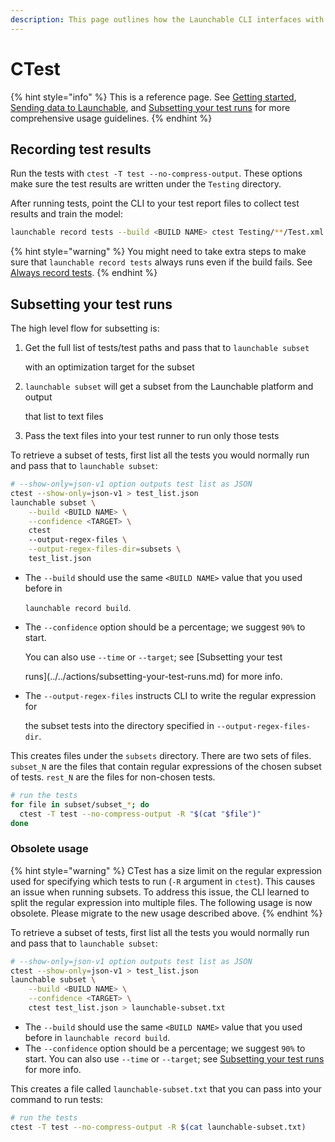 ```yaml
---
description: This page outlines how the Launchable CLI interfaces with CTest.
---
```


# CTest

{% hint style="info" %}
This is a reference page. See [Getting started](../../getting-started/), [Sending data to Launchable](../../sending-data-to-launchable/), and [Subsetting your test runs](../../features/predictive-test-selection/subsetting-your-test-runs.md) for more comprehensive usage guidelines.
{% endhint %}

## Recording test results

Run the tests with `ctest -T test --no-compress-output`. These options make sure the test results are written under the `Testing` directory.

After running tests, point the CLI to your test report files to collect test results and train the model:

```bash
launchable record tests --build <BUILD NAME> ctest Testing/**/Test.xml
```

{% hint style="warning" %}
You might need to take extra steps to make sure that `launchable record tests` always runs even if the build fails. See [Always record tests](../../sending-data-to-launchable/ensuring-record-tests-always-runs.md).
{% endhint %}

## Subsetting your test runs

The high level flow for subsetting is:

1.  Get the full list of tests/test paths and pass that to `launchable subset`

    with an optimization target for the subset
2.  `launchable subset` will get a subset from the Launchable platform and output

    that list to text files
3. Pass the text files into your test runner to run only those tests

To retrieve a subset of tests, first list all the tests you would normally run and pass that to `launchable subset`:

```bash
# --show-only=json-v1 option outputs test list as JSON
ctest --show-only=json-v1 > test_list.json
launchable subset \
    --build <BUILD NAME> \
    --confidence <TARGET> \
    ctest
    --output-regex-files \
    --output-regex-files-dir=subsets \
    test_list.json
```

*   The `--build` should use the same `<BUILD NAME>` value that you used before in

    `launchable record build`.
*   The `--confidence` option should be a percentage; we suggest `90%` to start.

    You can also use `--time` or `--target`; see \[Subsetting your test

    runs]\(../../actions/subsetting-your-test-runs.md) for more info.
*   The `--output-regex-files` instructs CLI to write the regular expression for

    the subset tests into the directory specified in `--output-regex-files-dir`.

This creates files under the `subsets` directory. There are two sets of files. `subset_N` are the files that contain regular expressions of the chosen subset of tests. `rest_N` are the files for non-chosen tests.

```bash
# run the tests
for file in subset/subset_*; do
  ctest -T test --no-compress-output -R "$(cat "$file")"
done
```

### Obsolete usage

{% hint style="warning" %}
CTest has a size limit on the regular expression used for specifying which tests to run (`-R` argument in `ctest`). This causes an issue when running subsets. To address this issue, the CLI learned to split the regular expression into multiple files. The following usage is now obsolete. Please migrate to the new usage described above.
{% endhint %}

To retrieve a subset of tests, first list all the tests you would normally run and pass that to `launchable subset`:

```bash
# --show-only=json-v1 option outputs test list as JSON
ctest --show-only=json-v1 > test_list.json
launchable subset \
    --build <BUILD NAME> \
    --confidence <TARGET> \
    ctest test_list.json > launchable-subset.txt
```

* The `--build` should use the same `<BUILD NAME>` value that you used before in `launchable record build`.
* The `--confidence` option should be a percentage; we suggest `90%` to start. You can also use `--time` or `--target`; see [Subsetting your test runs](../../features/predictive-test-selection/subsetting-your-test-runs.md) for more info.

This creates a file called `launchable-subset.txt` that you can pass into your command to run tests:

```bash
# run the tests
ctest -T test --no-compress-output -R $(cat launchable-subset.txt)
```
